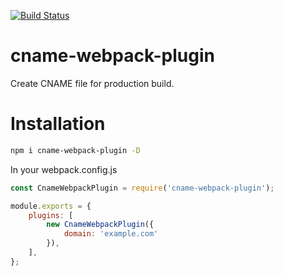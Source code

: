 [![Build Status](https://travis-ci.org/lozinsky/cname-webpack-plugin.svg?branch=master)](https://travis-ci.org/lozinsky/cname-webpack-plugin)
# cname-webpack-plugin

Create CNAME file for production build.

# Installation

```sh
npm i cname-webpack-plugin -D
```

In your webpack.config.js

```javascript
const CnameWebpackPlugin = require('cname-webpack-plugin');

module.exports = {
    plugins: [
        new CnameWebpackPlugin({
            domain: 'example.com'
        }),
    ],
};
```